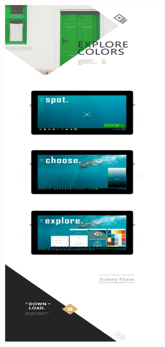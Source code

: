 <a href="https://github.com/asitparida/NotSoGrey/releases">
    <img src="NSG.Electron/WebSiteNew.jpg" style="height:1086px;width:1920px;" />
</a>